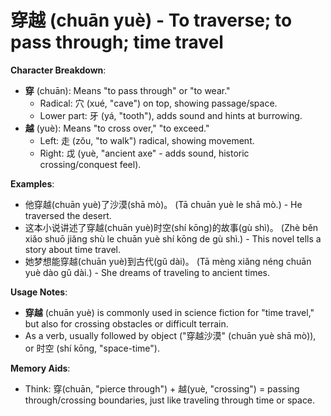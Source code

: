 # **穿越 (chuān yuè) - To traverse; to pass through; time travel**

**Character Breakdown**:  
- **穿** (chuān): Means "to pass through" or "to wear."
  - Radical: 穴 (xué, "cave") on top, showing passage/space.
  - Lower part: 牙 (yá, "tooth"), adds sound and hints at burrowing.  
- **越** (yuè): Means "to cross over," "to exceed."
  - Left: 走 (zǒu, "to walk") radical, showing movement.
  - Right: 戉 (yuè, "ancient axe" - adds sound, historic crossing/conquest feel).

**Examples**:  
- 他穿越(chuān yuè)了沙漠(shā mò)。 (Tā chuān yuè le shā mò.) - He traversed the desert.  
- 这本小说讲述了穿越(chuān yuè)时空(shí kōng)的故事(gù shì)。 (Zhè běn xiǎo shuō jiǎng shù le chuān yuè shí kōng de gù shì.) - This novel tells a story about time travel.  
- 她梦想能穿越(chuān yuè)到古代(gǔ dài)。 (Tā mèng xiǎng néng chuān yuè dào gǔ dài.) - She dreams of traveling to ancient times.

**Usage Notes**:  
- **穿越** (chuān yuè) is commonly used in science fiction for "time travel," but also for crossing obstacles or difficult terrain.  
- As a verb, usually followed by object ("穿越沙漠" (chuān yuè shā mò)), or 时空 (shí kōng, "space-time").

**Memory Aids**:  
- Think: 穿(chuān, "pierce through") + 越(yuè, "crossing") = passing through/crossing boundaries, just like traveling through time or space.